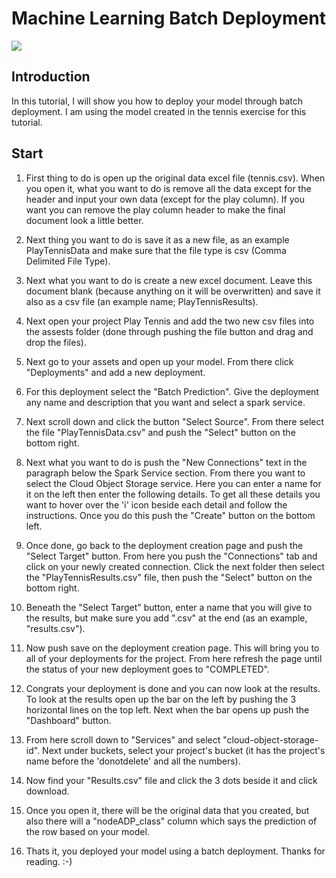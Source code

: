  # Machine Learning Batch Deployment
 
 ![](https://github.com/mlhubca/lab/blob/master/tennis/images/tennis.jpeg)
 
## Introduction

In this tutorial, I will show you how to deploy your model through batch deployment. I am using the model created in the tennis exercise
for this tutorial.

## Start

1. First thing to do is open up the original data excel file (tennis.csv). When you open it, what you want to do is remove all the data except for the header and input your own data (except for the play column). If you want you can remove the play column header to make the final document look a little better. 

2. Next thing you want to do is save it as a new file, as an example PlayTennisData and make sure that the file type is csv (Comma Delimited File Type). 

3. Next what you want to do is create a new excel document. Leave this document blank (because anything on it will be overwritten) and save it also as a csv file (an example name; PlayTennisResults). 

4. Next open your project Play Tennis and add the two new csv files into the assests folder (done through pushing the file button and drag and drop the files).

5. Next go to your assets and open up your model. From there click "Deployments" and add a new deployment. 

6. For this deployment select the "Batch Prediction". Give the deployment any name and description that you want and select a spark service.

7. Next scroll down and click the button "Select Source". From there select the file "PlayTennisData.csv" and push the "Select" button on the bottom right.

8. Next what you want to do is push the "New Connections" text in the paragraph below the Spark Service section. From there you want to select the Cloud Object Storage service. Here you can enter a name for it on the left then enter the following details. To get all these details you want to hover over the 'i' icon beside each detail and follow the instructions. Once you do this push the "Create" button on the bottom left. 

9. Once done, go back to the deployment creation page and push the "Select Target" button. From here you push the "Connections" tab and click on your newly created connection. Click the next folder then select the "PlayTennisResults.csv" file, then push the "Select" button on the bottom right.

10. Beneath the "Select Target" button, enter a name that you will give to the results, but make sure you add ".csv" at the end (as an example, "results.csv"). 

11. Now push save on the deployment creation page. This will bring you to all of your deployments for the project. From here refresh the page until the status of your new deployment goes to "COMPLETED".

12. Congrats your deployment is done and you can now look at the results. To look at the results open up the bar on the left by pushing the 3 horizontal lines on the top left. Next when the bar opens up push the "Dashboard" button. 

13. From here scroll down to "Services" and select "cloud-object-storage-id". Next under buckets, select your project's bucket (it has the project's name before the 'donotdelete' and all the numbers).

14. Now find your "Results.csv" file and click the 3 dots beside it and click download.

15. Once you open it, there will be the original data that you created, but also there will a "nodeADP_class" column which says the prediction of the row based on your model. 

16. Thats it, you deployed your model using a batch deployment. Thanks for reading. :-)
